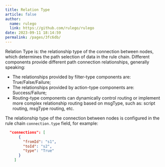 ```yaml
---
title: Relation Type
article: false
author: 
  name: rulego
  link: https://github.com/rulego/rulego
date: 2023-09-11 18:14:59
permalink: /pages/3fc6db/
---
```


Relation Type is: the relationship type of the connection between nodes, which determines the path selection of data in the rule chain. Different components provide different path connection relationships, generally speaking:
- The relationships provided by filter-type components are: True/False/Failure;
- The relationships provided by action-type components are: Success/Failure;
- Routing-type components can dynamically control routing or implement more complex relationship routing based on msgType, such as: script routing, msgType routing, etc.

The relationship type of the connection between nodes is configured in the rule chain `connection.type` field, for example:

``` json
  "connections": [
      {
        "fromId": "s1",
        "toId": "s2",
        "type": "True"
      }
    ]
```